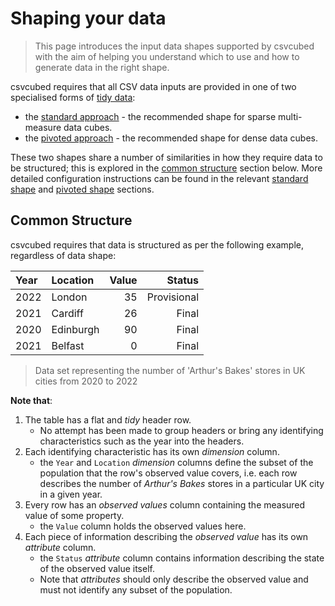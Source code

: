 # Shaping your data

> This page introduces the input data shapes supported by csvcubed with the aim of helping you understand which to use and how to generate data in the right shape.  

csvcubed requires that all CSV data inputs are provided in one of two specialised forms of [tidy data](../glossary/index.md#tidy-data):

* the [standard approach](./standard-shape.md) - the recommended shape for sparse multi-measure data cubes.
* the [pivoted approach](./pivoted-shape.md) - the recommended shape for dense data cubes.

These two shapes share a number of similarities in how they require data to be structured; this is explored in the [common structure](#common-structure) section below. More detailed configuration instructions can be found in the relevant [standard shape](./standard-shape.md) and [pivoted shape](./pivoted-shape.md) sections.

## Common Structure

csvcubed requires that data is structured as per the following example, regardless of data shape:

| Year | Location  | Value |      Status |
|:-----|:----------|------:|------------:|
| 2022 | London    |    35 | Provisional |
| 2021 | Cardiff   |    26 |       Final |
| 2020 | Edinburgh |    90 |       Final |
| 2021 | Belfast   |     0 |       Final |

> Data set representing the number of 'Arthur's Bakes' stores in UK cities from 2020 to 2022

**Note that**:

1. The table has a flat and _tidy_ header row.
    * No attempt has been made to group headers or bring any identifying characteristics such as the year into the headers.
2. Each identifying characteristic has its own _dimension_ column.
    * the `Year` and `Location` _dimension_ columns define the subset of the population that the row's observed value covers, i.e. each row describes the number of _Arthur's Bakes_ stores in a particular UK city in a given year.
3. Every row has an _observed values_ column containing the measured value of some property.
    * the `Value` column holds the observed values here.
4. Each piece of information describing the _observed value_ has its own _attribute_ column.
    * the `Status` _attribute_ column contains information describing the state of the observed value itself.
    * Note that _attributes_ should only describe the observed value and must not identify any subset of the population.  

